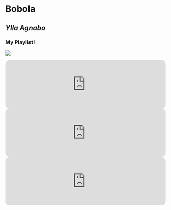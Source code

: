 # Bobola
## *Ylla Agnabo*
### My Playlist!
![](https://img.freepik.com/premium-photo/record-player-transparent-background-ai_894067-12083.jpg)

<iframe style="border-radius:12px" src="https://open.spotify.com/embed/track/7ipqVwkp2MhZv0Ojzqy1NV?utm_source=generator" width="100%" height="152" frameBorder="0" allowfullscreen="" allow="autoplay; clipboard-write; encrypted-media; fullscreen; picture-in-picture" loading="lazy"></iframe>
<iframe style="border-radius:12px" src="https://open.spotify.com/embed/track/72sfmdpuO5r8cBDgs7MqZZ?utm_source=generator" width="100%" height="152" frameBorder="0" allowfullscreen="" allow="autoplay; clipboard-write; encrypted-media; fullscreen; picture-in-picture" loading="lazy"></iframe>
<iframe style="border-radius:12px" src="https://open.spotify.com/embed/track/61FGR56QJ94BHIkfh755s4?utm_source=generator" width="100%" height="152" frameBorder="0" allowfullscreen="" allow="autoplay; clipboard-write; encrypted-media; fullscreen; picture-in-picture" loading="lazy"></iframe>

